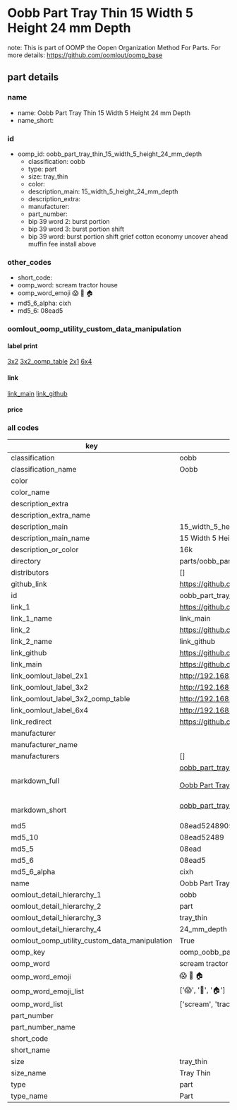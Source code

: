 # Oobb Part Tray Thin 15 Width 5 Height 24 mm Depth  

note: This is part of OOMP the Oopen Organization Method For Parts. For more details: https://github.com/oomlout/oomp_base

##  part details
  







### name
* name: Oobb Part Tray Thin 15 Width 5 Height 24 mm Depth
* name_short: 
### id
* oomp_id: oobb_part_tray_thin_15_width_5_height_24_mm_depth
  * classification: oobb
  * type: part
  * size: tray_thin
  * color: 
  * description_main: 15_width_5_height_24_mm_depth
  * description_extra: 
  * manufacturer: 
  * part_number: 
  * bip 39 word 2: burst portion
  * bip 39 word 3: burst portion shift
  * bip 39 word: burst portion shift grief cotton economy uncover ahead muffin fee install above

### other_codes
* short_code: 
* oomp_word: scream tractor house
* oomp_word_emoji :scream: :tractor: :house:
* md5_6_alpha: cixh
* md5_6: 08ead5






### oomlout_oomp_utility_custom_data_manipulation
#### label print
[3x2](http://192.168.1.245:1112/?label=oomp%20cixh)
[3x2_oomp_table](http://192.168.1.108:1112/?label=oomp%20cixh)
[2x1](http://192.168.1.242:1112/?label=oomp%20cixh)
[6x4](http://192.168.1.55:1112/?label=oomp%20cixh)    

#### link

[link_main](https://github.com/oomlout/oomlout_oomp_version_1_messy/tree/main/parts/oobb_part_tray_thin_15_width_5_height_24_mm_depth) [link_github](https://github.com/oomlout/oomlout_oomp_version_1_messy/tree/main/parts/oobb_part_tray_thin_15_width_5_height_24_mm_depth)                             

#### price







### all codes 
| key | value |  
| --- | --- |  
| classification | oobb |  
| classification_name | Oobb |  
| color |  |  
| color_name |  |  
| description_extra |  |  
| description_extra_name |  |  
| description_main | 15_width_5_height_24_mm_depth |  
| description_main_name | 15 Width 5 Height 24 mm Depth |  
| description_or_color | 16k |  
| directory | parts/oobb_part_tray_thin_15_width_5_height_24_mm_depth |  
| distributors | [] |  
| github_link | https://github.com/oomlout/oomlout_oomp_part_src/tree/main/parts/oobb_part_tray_thin_15_width_5_height_24_mm_depth |  
| id | oobb_part_tray_thin_15_width_5_height_24_mm_depth |  
| link_1 | https://github.com/oomlout/oomlout_oomp_version_1_messy/tree/main/parts/oobb_part_tray_thin_15_width_5_height_24_mm_depth |  
| link_1_name | link_main |  
| link_2 | https://github.com/oomlout/oomlout_oomp_version_1_messy/tree/main/parts/oobb_part_tray_thin_15_width_5_height_24_mm_depth |  
| link_2_name | link_github |  
| link_github | https://github.com/oomlout/oomlout_oomp_version_1_messy/tree/main/parts/oobb_part_tray_thin_15_width_5_height_24_mm_depth |  
| link_main | https://github.com/oomlout/oomlout_oomp_version_1_messy/tree/main/parts/oobb_part_tray_thin_15_width_5_height_24_mm_depth |  
| link_oomlout_label_2x1 | http://192.168.1.242:1112/?label=oomp%20cixh |  
| link_oomlout_label_3x2 | http://192.168.1.245:1112/?label=oomp%20cixh |  
| link_oomlout_label_3x2_oomp_table | http://192.168.1.108:1112/?label=oomp%20cixh |  
| link_oomlout_label_6x4 | http://192.168.1.55:1112/?label=oomp%20cixh |  
| link_redirect | https://github.com/oomlout/oomlout_oomp_version_1_messy/tree/main/parts/oobb_part_tray_thin_15_width_5_height_24_mm_depth |  
| manufacturer |  |  
| manufacturer_name |  |  
| manufacturers | [] |  
| markdown_full | [oobb_part_tray_thin_15_width_5_height_24_mm_depth](none)<br>[](none)<br>[Oobb Part Tray Thin 15 Width 5 Height 24 Mm Depth](none)<br><br> |  
| markdown_short | [oobb_part_tray_thin_15_width_5_height_24_mm_depth](none)<br><br> |  
| md5 | 08ead52489053d95189866698baa10f6 |  
| md5_10 | 08ead52489 |  
| md5_5 | 08ead |  
| md5_6 | 08ead5 |  
| md5_6_alpha | cixh |  
| name | Oobb Part Tray Thin 15 Width 5 Height 24 mm Depth |  
| oomlout_detail_hierarchy_1 | oobb |  
| oomlout_detail_hierarchy_2 | part |  
| oomlout_detail_hierarchy_3 | tray_thin |  
| oomlout_detail_hierarchy_4 | 24_mm_depth |  
| oomlout_oomp_utility_custom_data_manipulation | True |  
| oomp_key | oomp_oobb_part_tray_thin_15_width_5_height_24_mm_depth |  
| oomp_word | scream tractor house |  
| oomp_word_emoji | :scream: :tractor: :house: |  
| oomp_word_emoji_list | [':scream:', ':tractor:', ':house:'] |  
| oomp_word_list | ['scream', 'tractor', 'house'] |  
| part_number |  |  
| part_number_name |  |  
| short_code |  |  
| short_name |  |  
| size | tray_thin |  
| size_name | Tray Thin |  
| type | part |  
| type_name | Part |  
